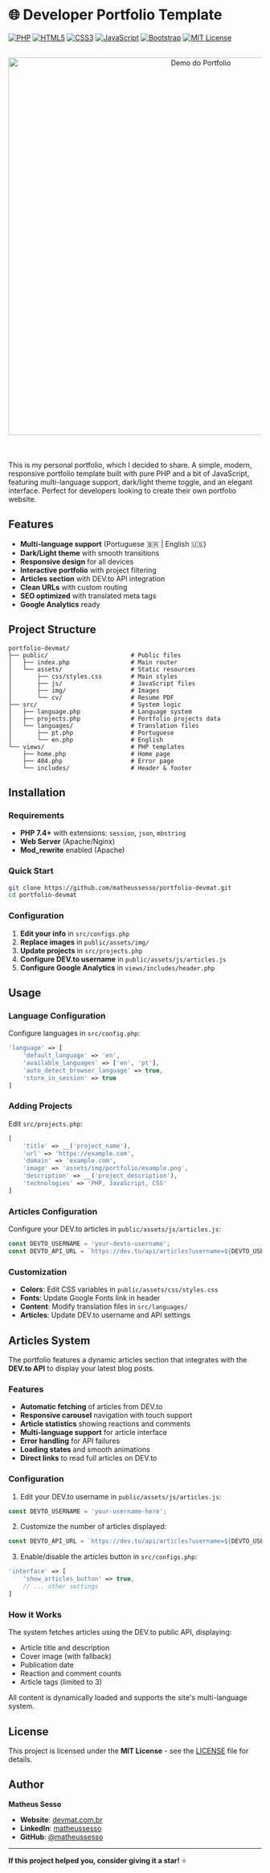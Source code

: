 # 🌐 Developer Portfolio Template

[![PHP](https://img.shields.io/badge/PHP-777BB4?style=for-the-badge&logo=php&logoColor=white)](https://php.net)
[![HTML5](https://img.shields.io/badge/HTML5-E34F26?style=for-the-badge&logo=html5&logoColor=white)](https://developer.mozilla.org/en-US/docs/Web/HTML)
[![CSS3](https://img.shields.io/badge/CSS3-1572B6?style=for-the-badge&logo=css3&logoColor=white)](https://developer.mozilla.org/en-US/docs/Web/CSS)
[![JavaScript](https://img.shields.io/badge/JavaScript-F7DF1E?style=for-the-badge&logo=javascript&logoColor=black)](https://developer.mozilla.org/en-US/docs/Web/JavaScript)
[![Bootstrap](https://img.shields.io/badge/Bootstrap-563D7C?style=for-the-badge&logo=bootstrap&logoColor=white)](https://getbootstrap.com)
[![MIT License](https://img.shields.io/badge/License-MIT-yellow.svg?style=for-the-badge)](https://opensource.org/licenses/MIT)

<br>

<div align="center">
  <img src="https://raw.githubusercontent.com/matheussesso/portfolio-devmat/refs/heads/main/public/assets/img/portfolio/site-devmat.gif" alt="Demo do Portfolio" width="750" style="margin-bottom: 20px;" />
</div>

<br>

This is my personal portfolio, which I decided to share. A simple, modern, responsive portfolio template built with pure PHP and a bit of JavaScript, featuring multi-language support, dark/light theme toggle, and an elegant interface. Perfect for developers looking to create their own portfolio website.

## Features

- **Multi-language support** (Portuguese 🇧🇷 | English 🇺🇸)
- **Dark/Light theme** with smooth transitions
- **Responsive design** for all devices
- **Interactive portfolio** with project filtering
- **Articles section** with DEV.to API integration
- **Clean URLs** with custom routing
- **SEO optimized** with translated meta tags
- **Google Analytics** ready

## Project Structure

```
portfolio-devmat/
├── public/                       # Public files
│   ├── index.php                 # Main router
│   └── assets/                   # Static resources
│       ├── css/styles.css        # Main styles
│       ├── js/                   # JavaScript files
│       ├── img/                  # Images
│       └── cv/                   # Resume PDF
├── src/                          # System logic
│   ├── language.php              # Language system
│   ├── projects.php              # Portfolio projects data
│   └── languages/                # Translation files
│       ├── pt.php                # Portuguese
│       └── en.php                # English
└── views/                        # PHP templates
    ├── home.php                  # Home page
    ├── 404.php                   # Error page
    └── includes/                 # Header & footer
```

## Installation

### Requirements
- **PHP 7.4+** with extensions: `session`, `json`, `mbstring`
- **Web Server** (Apache/Nginx)
- **Mod_rewrite** enabled (Apache)

### Quick Start
```bash
git clone https://github.com/matheussesso/portfolio-devmat.git
cd portfolio-devmat
```

### Configuration
1. **Edit your info** in `src/configs.php`
2. **Replace images** in `public/assets/img/`
3. **Update projects** in `src/projects.php`
4. **Configure DEV.to username** in `public/assets/js/articles.js`
5. **Configure Google Analytics** in `views/includes/header.php`

## Usage

### Language Configuration
Configure languages in `src/config.php`:
```php
'language' => [
    'default_language' => 'en',
    'available_languages' => ['en', 'pt'],
    'auto_detect_browser_language' => true,
    'store_in_session' => true
]
```

### Adding Projects
Edit `src/projects.php`:
```php
[
    'title' => __('project_name'),
    'url' => 'https://example.com',
    'domain' => 'example.com',
    'image' => 'assets/img/portfolio/example.png',
    'description' => __('project_description'),
    'technologies' => 'PHP, JavaScript, CSS'
]
```

### Articles Configuration
Configure your DEV.to articles in `public/assets/js/articles.js`:
```javascript
const DEVTO_USERNAME = 'your-devto-username';
const DEVTO_API_URL = `https://dev.to/api/articles?username=${DEVTO_USERNAME}&per_page=10`;
```

### Customization
- **Colors**: Edit CSS variables in `public/assets/css/styles.css`
- **Fonts**: Update Google Fonts link in header
- **Content**: Modify translation files in `src/languages/`
- **Articles**: Update DEV.to username and API settings

## Articles System

The portfolio features a dynamic articles section that integrates with the **DEV.to API** to display your latest blog posts.

### Features
- **Automatic fetching** of articles from DEV.to
- **Responsive carousel** navigation with touch support
- **Article statistics** showing reactions and comments
- **Multi-language support** for article interface
- **Error handling** for API failures
- **Loading states** and smooth animations
- **Direct links** to read full articles on DEV.to

### Configuration
1. Edit your DEV.to username in `public/assets/js/articles.js`:
```javascript
const DEVTO_USERNAME = 'your-username-here';
```

2. Customize the number of articles displayed:
```javascript
const DEVTO_API_URL = `https://dev.to/api/articles?username=${DEVTO_USERNAME}&per_page=10`;
```

3. Enable/disable the articles button in `src/configs.php`:
```php
'interface' => [
    'show_articles_button' => true,
    // ... other settings
]
```

### How it Works
The system fetches articles using the DEV.to public API, displaying:
- Article title and description
- Cover image (with fallback)
- Publication date
- Reaction and comment counts
- Article tags (limited to 3)

All content is dynamically loaded and supports the site's multi-language system.

## License

This project is licensed under the **MIT License** - see the [LICENSE](LICENSE) file for details.

## Author

**Matheus Sesso**
- **Website**: [devmat.com.br](https://devmat.com.br)
- **LinkedIn**: [matheussesso](https://linkedin.com/in/matheussesso)
- **GitHub**: [@matheussesso](https://github.com/matheussesso)

---

**If this project helped you, consider giving it a star!** ⭐ 
